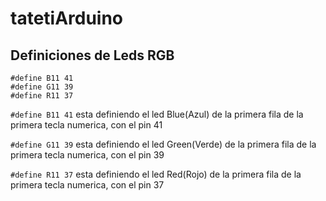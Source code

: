 # tatetiArduino

## Definiciones de Leds RGB

```
#define B11 41
#define G11 39
#define R11 37
```
```#define B11 41``` esta definiendo el led Blue(Azul) de la primera fila de la primera tecla numerica, con el pin 41

```#define G11 39``` esta definiendo el led Green(Verde) de la primera fila de la primera tecla numerica, con el pin 39

```#define R11 37``` esta definiendo el led Red(Rojo) de la primera fila de la primera tecla numerica, con el pin 37
